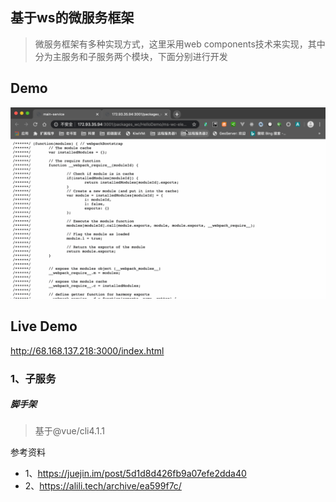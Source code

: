 ## 基于ws的微服务框架
> 微服务框架有多种实现方式，这里采用web components技术来实现，其中分为主服务和子服务两个模块，下面分别进行开发
## Demo




![image](./demo/demo.gif)
## Live Demo
http://68.168.137.218:3000/index.html

### 1、子服务
##### 脚手架
> 基于@vue/cli4.1.1


参考资料
+ 1、https://juejin.im/post/5d1d8d426fb9a07efe2dda40
+ 2、https://alili.tech/archive/ea599f7c/